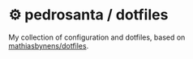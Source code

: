 # ⚙ pedrosanta / dotfiles
My collection of configuration and dotfiles, based on [mathiasbynens/dotfiles](https://github.com/mathiasbynens/dotfiles).
